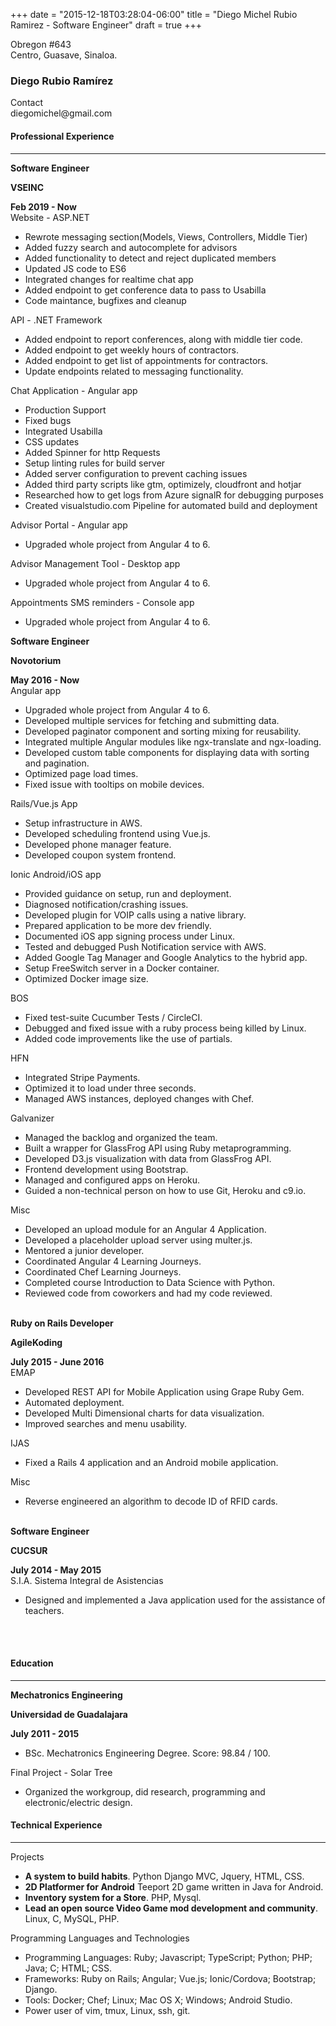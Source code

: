 +++
date = "2015-12-18T03:28:04-06:00"
title = "Diego Michel Rubio Ramirez - Software Engineer"
draft = true
+++
<div class="container">
  <div class="row">
    <div class="col-xs-4">
      <div class="row">
        Obregon #643
      </div>
      <div class="row">
        Centro, Guasave, Sinaloa.
      </div>
    </div>
    <div class="col-xs-5">
      <h3 class="text-center">Diego Rubio Ramírez</h3>
    </div>
    <div class="col-xs-3">
      <div class="row text-right">Contact</div>
      <div class="row text-right">diegomichel@gmail.com</div>
    </div>
  </div>
  <div class=row>
    <h4>Professional Experience</h4>
    <hr />
  </div>
  <div class=row>
    <div class="col-xs-4"><strong>Software Engineer</strong></div>
    <div class="col-xs-5"><p class="text-center"><strong>VSEINC</strong></p></div>
    <div class="col-xs-3">
      <div class="row text-right"><strong>Feb 2019 - Now</strong></div>
    </div>
  </div>
  <div class=row><div class=col-xs-12>Website - ASP.NET</div></div>
  <div class=row>
    <div class=col-xs-12>
      <ul>
        <li>Rewrote messaging section(Models, Views, Controllers, Middle Tier)</li>
        <li>Added fuzzy search and autocomplete for advisors</li>
        <li>Added functionality to detect and reject duplicated members</li>
        <li>Updated JS code to ES6</li>
        <li>Integrated changes for realtime chat app</li>
        <li>Added endpoint to get conference data to pass to Usabilla</li>
        <li>Code maintance, bugfixes and cleanup</li>
      </ul>
    </div>
  </div>
  <div class=row><div class=col-xs-12>API - .NET Framework</div></div>
  <div class=row>
    <div class=col-xs-12>
      <ul>
        <li>Added endpoint to report conferences, along with middle tier code.</li>
        <li>Added endpoint to get weekly hours of contractors.</li>
        <li>Added endpoint to get list of appointments for contractors.</li>
        <li>Update endpoints related to messaging functionality.</li>
      </ul>
    </div>
  </div>
  <div class=row><div class=col-xs-12>Chat Application - Angular app</div></div>
  <div class=row>
    <div class=col-xs-12>
      <ul>
        <li>Production Support</li>
        <li>Fixed bugs</li>
        <li>Integrated Usabilla</li>
        <li>CSS updates</li>
        <li>Added Spinner for http Requests</li>
        <li>Setup linting rules for build server</li>
        <li>Added server configuration to prevent caching issues</li>
        <li>Added third party scripts like gtm, optimizely, cloudfront and hotjar</li>
        <li>Researched how to get logs from Azure signalR for debugging purposes</li>
        <li>Created visualstudio.com Pipeline for automated build and deployment</li>
      </ul>
    </div>
  </div>
  <div class=row><div class=col-xs-12>Advisor Portal - Angular app</div></div>
  <div class=row>
    <div class=col-xs-12>
      <ul>
        <li>Upgraded whole project from Angular 4 to 6.</li>
      </ul>
    </div>
  </div>
  <div class=row><div class=col-xs-12>Advisor Management Tool - Desktop app</div></div>
  <div class=row>
    <div class=col-xs-12>
      <ul>
        <li>Upgraded whole project from Angular 4 to 6.</li>
      </ul>
    </div>
  </div>
  <div class=row><div class=col-xs-12>Appointments SMS reminders - Console app</div></div>
  <div class=row>
    <div class=col-xs-12>
      <ul>
        <li>Upgraded whole project from Angular 4 to 6.</li>
      </ul>
    </div>
  </div>
  <div class=row>
    <div class="col-xs-4"><strong>Software Engineer</strong></div>
    <div class="col-xs-5"><p class="text-center"><strong>Novotorium</strong></p></div>
    <div class="col-xs-3">
      <div class="row text-right"><strong>May 2016 - Now</strong></div>
    </div>
  </div>
  <div class=row><div class=col-xs-12>Angular app</div></div>
  <div class=row>
    <div class=col-xs-12>
      <ul>
        <li>Upgraded whole project from Angular 4 to 6.</li>
        <li>Developed multiple services for fetching and submitting data.</li>
        <li>Developed paginator component and sorting mixing for reusability.</li>
        <li>Integrated multiple Angular modules like ngx-translate and ngx-loading.</li>
        <li>Developed custom table components for displaying data with sorting and pagination.</li>
        <li>Optimized page load times.</li>
        <li>Fixed issue with tooltips on mobile devices.</li>
      </ul>
    </div>
  </div>
  <div class=row><div class=col-xs-12>Rails/Vue.js App</div></div>
  <div class=row>
    <div class=col-xs-12>
      <ul>
        <li>Setup infrastructure in AWS.</li>
        <li>Developed scheduling frontend using Vue.js.</li>
        <li>Developed phone manager feature.</li>
        <li>Developed coupon system frontend.</li>
      </ul>
    </div>
  </div>
  <div class=row><div class=col-xs-12>Ionic Android/iOS app</div></div>
  <div class=row>
    <div class=col-xs-12>
      <ul>
        <li>Provided guidance on setup, run and deployment.</li>
        <li>Diagnosed notification/crashing issues.</li>
        <li>Developed plugin for VOIP calls using a native library.</li>
        <li>Prepared application to be more dev friendly.</li>
        <li>Documented iOS app signing process under Linux.</li>
        <li>Tested and debugged Push Notification service with AWS.</li>
        <li>Added Google Tag Manager and Google Analytics to the hybrid app.</li>
        <li>Setup FreeSwitch server in a Docker container.</li>
        <li>Optimized Docker image size.</li>
      </ul>
    </div>
  </div>
  <div class=row><div class=col-xs-12>BOS</div></div>
  <div class=row>
    <div class=col-xs-12>
      <ul>
        <li>Fixed test-suite Cucumber Tests / CircleCI.</li>
        <li>Debugged and fixed issue with a ruby process being killed by Linux.</li>
        <li>Added code improvements like the use of partials.</li>
      </ul>
    </div>
  </div>
  <div class=row><div class=col-xs-12>HFN</div></div>
  <div class=row>
    <div class=col-xs-12>
      <ul>
        <li>Integrated Stripe Payments.</li>
        <li>Optimized it to load under three seconds.</li>
        <li>Managed AWS instances, deployed changes with Chef.</li>
      </ul>
    </div>
  </div>
  <div class=row><div class=col-xs-12>Galvanizer</div></div>
  <div class=row>
    <div class=col-xs-12>
      <ul>
        <li>Managed the backlog and organized the team.</li>
        <li>Built a wrapper for GlassFrog API using Ruby metaprogramming.</li>
        <li>Developed D3.js visualization with data from GlassFrog API.</li>
        <li>Frontend development using Bootstrap.</li>
        <li>Managed and configured apps on Heroku.</li>
        <li>Guided a non-technical person on how to use Git, Heroku and c9.io.</li>
      </ul>
    </div>
  </div>
  <div class=row><div class=col-xs-12>Misc</div></div>
  <div class=row>
    <div class=col-xs-12>
      <ul>
        <li>Developed an upload module for an Angular 4 Application.</li>
        <li>Developed a placeholder upload server using multer.js.</li>
        <li>Mentored a junior developer.</li>
        <li>Coordinated Angular 4 Learning Journeys.</li>
        <li>Coordinated Chef Learning Journeys.</li>
        <li>Completed course Introduction to Data Science with Python.</li>
        <li>Reviewed code from coworkers and had my code reviewed.</li>
      </ul>
    </div>
  </div>
  <br />
  <div class=row>
    <div class="col-xs-4"><strong>Ruby on Rails Developer</strong></div>
    <div class="col-xs-5"><p class="text-center"><strong>AgileKoding</strong></p></div>
    <div class="col-xs-3">
      <div class="row text-right"><strong>July 2015 - June 2016</strong></div>
    </div>
  </div>
  <div class=row><div class=col-xs-12>EMAP</div></div>
  <div class=row>
    <div class=col-xs-12>
      <ul>
        <li>Developed REST API for Mobile Application using Grape Ruby Gem.</li>
        <li>Automated deployment.</li>
        <li>Developed Multi Dimensional charts for data visualization.</li>
        <li>Improved searches and menu usability.</li>
      </ul>
    </div>
  </div>
  <div class=row><div class=col-xs-12>IJAS</div></div>
  <div class=row>
    <div class=col-xs-12>
      <ul>
        <li>Fixed a Rails 4 application and an Android mobile application.</li>
      </ul>
    </div>
  </div>
  <div class=row><div class=col-xs-12>Misc</div></div>
  <div class=row>
    <div class=col-xs-12>
      <ul>
        <li>Reverse engineered an algorithm to decode ID of RFID cards.</li>
      </ul>
    </div>
  </div>
  <br />
  <div class=row>
    <div class="col-xs-5"><strong>Software Engineer</strong></div>
    <div class="col-xs-3"><p class="text-center"><strong>CUCSUR</strong></p></div>
    <div class="col-xs-4">
      <div class="row text-right"><strong>July 2014 - May 2015</strong></div>
   </div>
  </div>
  <div class=row><div class=col-xs-12>S.I.A. Sistema Integral de Asistencias</div></div>
  <div class=row>
    <div class=col-xs-12>
      <ul>
        <li>Designed and implemented a Java application used for the assistance of teachers.</li>
      </ul>
    </div>
  </div>
  <br />
  <br />
  <div class=row>
    <h4>Education</h4>
    <hr />
  </div>
  <div class=row>
    <div class="col-xs-4"><strong>Mechatronics Engineering</strong></div>
    <div class="col-xs-5"><p class="text-center"><strong>Universidad de Guadalajara</strong></p></div>
    <div class="col-xs-3">
      <div class="row text-right"><strong>July 2011 - 2015</strong></div>
    </div>
  </div>
  <div class=row>
    <div class=col-xs-12>
      <ul>
        <li>BSc. Mechatronics Engineering Degree. Score: 98.84 / 100.</li>
      </ul>
    </div>
  </div>
  <div class=row><div class=col-xs-12>Final Project - Solar Tree</div></div>
  <div class=row>
    <div class=col-xs-12>
      <ul>
        <li>Organized the workgroup, did research, programming and electronic/electric design.</li>
      </ul>
    </div>
  </div>
  <div class=row>
    <h4>Technical Experience</h4>
    <hr />
  </div>
  <div class=row><div class=col-xs-12>Projects</div></div>
  <div class=row>
    <div class=col-xs-12>
      <ul>
        <li><strong>A system to build habits</strong>. Python Django MVC, Jquery, HTML, CSS.</li>
        <li><strong>2D Platformer for Android</strong> Teeport 2D game written in Java for Android.</li>
        <li><strong>Inventory system for a Store</strong>. PHP, Mysql.</li>
        <li><strong>Lead an open source Video Game mod development and community</strong>. Linux, C, MySQL, PHP.</li>
      </ul>
    </div>
  </div>
  <div class=row><div class=col-xs-12>Programming Languages and Technologies</div></div>
  <div class=row>
    <div class=col-xs-12>
      <ul>
        <li>
          Programming Languages: Ruby; Javascript; TypeScript; Python; PHP; Java; C; HTML; CSS.
        </li>
        <li>
          Frameworks: Ruby on Rails; Angular; Vue.js; Ionic/Cordova; Bootstrap; Django.
        </li>
        <li>
          Tools: Docker; Chef; Linux; Mac OS X; Windows; Android Studio.
        </li>
        <li>
          Power user of vim, tmux, Linux, ssh, git.
        </li>
      </ul>
    </div>
  </div>
</div>
<!--
  vim: filetype=html
-->
